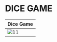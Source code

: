 # DICE GAME
|Dice Game|
|------|
|![11](https://user-images.githubusercontent.com/95316662/184848583-4e2e3012-763d-46f0-afc7-9e4206621679.gif)|

